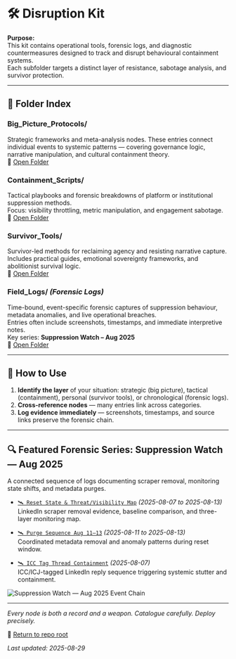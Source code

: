 # 🛠️ Disruption Kit  

**Purpose:**  
This kit contains operational tools, forensic logs, and diagnostic countermeasures designed to track and disrupt behavioural containment systems.  
Each subfolder targets a distinct layer of resistance, sabotage analysis, and survivor protection.  

---

## 📂 Folder Index  

### **Big_Picture_Protocols/**
Strategic frameworks and meta-analysis nodes. These entries connect individual events to systemic patterns — covering governance logic, narrative manipulation, and cultural containment theory.  
🔗 [Open Folder](./Big_Picture_Protocols)  

### **Containment_Scripts/**
Tactical playbooks and forensic breakdowns of platform or institutional suppression methods.  
Focus: visibility throttling, metric manipulation, and engagement sabotage.  
🔗 [Open Folder](./Containment_Scripts)  

### **Survivor_Tools/**
Survivor-led methods for reclaiming agency and resisting narrative capture.  
Includes practical guides, emotional sovereignty frameworks, and abolitionist survival logic.  
🔗 [Open Folder](./Survivor_Tools)  

### **Field_Logs/** *(Forensic Logs)*
Time-bound, event-specific forensic captures of suppression behaviour, metadata anomalies, and live operational breaches.  
Entries often include screenshots, timestamps, and immediate interpretive notes.  
Key series: **Suppression Watch – Aug 2025**  
🔗 [Open Folder](./Field_Logs)  

---

## 🧭 How to Use  
1. **Identify the layer** of your situation: strategic (big picture), tactical (containment), personal (survivor tools), or chronological (forensic logs).  
2. **Cross-reference nodes** — many entries link across categories.  
3. **Log evidence immediately** — screenshots, timestamps, and source links preserve the forensic chain.  

---

## 🔍 Featured Forensic Series: Suppression Watch — Aug 2025  
A connected sequence of logs documenting scraper removal, monitoring state shifts, and metadata purges.

- [`🛰️ Reset State & Threat/Visibility Map`](./Field_Logs/🛰️_reset_state_and_visibility_map_2025-08.md) *(2025-08-07 to 2025-08-13)*  
  LinkedIn scraper removal evidence, baseline comparison, and three-layer monitoring map.

- [`🛰️ Purge Sequence Aug 11–13`](./Field_Logs/🛰️_purge_sequence_aug_11-13.md) *(2025-08-11 to 2025-08-13)*  
  Coordinated metadata removal and anomaly patterns during reset window.

- [`🛰️ ICC Tag Thread Containment`](./Field_Logs/🛰️_icc_tag_thread_containment.md) *(2025-08-07)*  
  ICC/ICJ-tagged LinkedIn reply sequence triggering systemic stutter and containment.

![Suppression Watch — Aug 2025 Event Chain](./Field_Logs/suppression_watch_aug_2025_timeline.png)

---

*Every node is both a record and a weapon. Catalogue carefully. Deploy precisely.*

🏮 [Return to repo root](https://github.com/josefsbreakfast/Polaris-Protocol/)

_Last updated: 2025-08-29_
